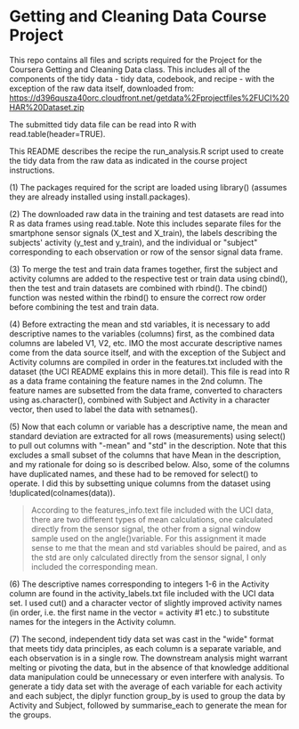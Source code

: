 # Getting and Cleaning Data Course Project

This repo contains all files and scripts required for the Project for the Coursera Getting and Cleaning Data class.
This includes all of the components of the tidy data - tidy data, codebook, and recipe - with the exception of the raw data itself, downloaded from:
https://d396qusza40orc.cloudfront.net/getdata%2Fprojectfiles%2FUCI%20HAR%20Dataset.zip 

The submitted tidy data file can be read into R with read.table(header=TRUE).

This README describes the recipe the run_analysis.R script used to create the tidy data from the raw data as indicated in the course project instructions. 

(1) The packages required for the script are loaded using library() (assumes they are already installed using install.packages).

(2) The downloaded raw data in the training and test datasets are read into R as data frames using read.table. Note this            includes separate files for the smartphone sensor signals (X_test and X_train), the labels describing the subjects' activity     (y_test and y_train), and the individual or "subject" corresponding to each observation or row of the sensor signal data frame.

(3) To merge the test and train data frames together, first the subject and activity columns are added to the respective test or     train data using cbind(), then the test and train datasets are combined with rbind(). The cbind() function was nested           within the rbind() to ensure the correct row order before combining the test and train data.

(4) Before extracting the mean and std variables, it is necessary to add descriptive names to the variables (columns) first, as     the combined data columns are labeled V1, V2, etc. IMO the most accurate descriptive names come from the data source itself,     and with the exception of the Subject and Activity columns are compiled in order in the features.txt included with the          dataset (the UCI README explains this in more detail). This file is read into R as a data frame containing the feature names     in the 2nd column. The feature names are subsetted from the data frame, converted to characters using as.character(),           combined with Subject and Activity in a character vector, then used to label the data with setnames().

(5) Now that each column or variable has a descriptive name, the mean and standard deviation are extracted for all rows             (measurements) using select() to pull out columns with "-mean" and "std" in the description. Note that this excludes a small     subset of the columns that have Mean in the description, and my rationale for doing so is described below. Also, some of the     columns have duplicated names, and these had to be removed for select() to operate. I did this by subsetting unique columns     from the dataset using !duplicated(colnames(data)).
   >According to the features_info.text file included with the UCI data, there are two different types of mean calculations, one    calculated directly from the sensor signal, the other from a signal window sample used on the angle()variable. For this        assignment it made sense to me that the mean and std variables should be paired, and as the std are only calculated            directly from the sensor signal, I only included the corresponding mean.

(6) The descriptive names corresponding to integers 1-6 in the Activity column are found in the activity_labels.txt file            included with the UCI data set. I used cut() and a character vector of slightly improved activity names (in order, i.e. the     first name in the vector = activity #1 etc.) to substitute names for the integers in the Activity column. 

(7) The second, independent tidy data set was cast in the "wide" format that meets tidy data principles, as each column is a        separate variable, and each observation is in a single row. The downstream analysis might warrant melting or pivoting the data, but in the absence of that knowledge additional data manipulation could be unnecessary or even interfere with analysis. To generate a tidy data set with the average of each variable for each activity and each subject, the diplyr function group_by is used to group the data by Activity and Subject, followed by summarise_each to generate the mean for the groups.

